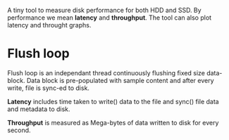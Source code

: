A tiny tool to measure disk performance for both HDD and SSD. By
performance we mean **latency** and **throughput**. The tool
can also plot latency and throught graphs.

Flush loop
==========

Flush loop is an independant thread continuously flushing fixed size
data-block. Data block is pre-populated with sample content and
after every write, file is sync-ed to disk.

**Latency** includes time taken to write() data to the file and
sync() file data and metadata to disk.

**Throughput** is measured as Mega-bytes of data written to disk
for every second.
